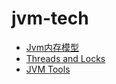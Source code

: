 # jvm-tech

- [Jvm内存模型](http://ifeve.com/java-memory-model-6/)
- [Threads and Locks](https://docs.oracle.com/javase/specs/jls/se7/html/jls-17.html#jls-17.4)
- [JVM Tools](https://docs.oracle.com/javase/7/docs/technotes/tools/share/jstat.html)
